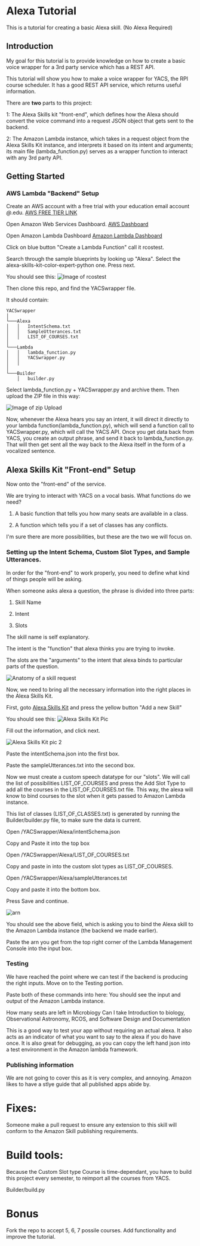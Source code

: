 # Alexa Tutorial

This is a tutorial for creating a basic Alexa skill. (No Alexa Required)

## Introduction

My goal for this tutorial is to provide knowledge on how to create a basic voice wrapper for a 3rd party service which has a REST API.

This tutorial will show you how to make a voice wrapper for YACS, the RPI course scheduler. It has a good REST API service, which returns useful information.

There are **two** parts to this project: 

1: The Alexa Skills kit "front-end", which defines how the Alexa should convert the voice command into a request JSON object that gets sent to the backend. 

2: The Amazon Lambda instance, which takes in a request object from the Alexa Skills Kit instance, and interprets it based on its intent and arguments; its main file (lambda_function.py) serves as a wrapper function to interact with any 3rd party API.

## Getting Started

### AWS Lambda "Backend" Setup

Create an AWS account with a free trial with your education email account *@*.edu.
[AWS FREE TIER LINK](https://aws.amazon.com/s/dm/optimization/server-side-test/free-tier/free_np/)

Open Amazon Web Services Dashboard. [AWS Dashboard](https://console.aws.amazon.com/console/home?region=us-east-1)

Open Amazon Lambda Dashboard [Amazon Lambda Dashboard](https://console.aws.amazon.com/lambda/home?region=us-east-1#/functions?display=list)

Click on blue button "Create a Lambda Function" call it rcostest.

Search through the sample blueprints by looking up "Alexa". Select the alexa-skills-kit-color-expert-python one. Press next.

You should see this: ![Image of rcostest](https://www.dropbox.com/s/9noz6kxh4p4ijvr/Screenshot%202017-02-24%2018.27.16.png?dl=1)

Then clone this repo, and find the YACSwrapper file.

It should contain:

```
YACSwrapper
│
└───Alexa
│   │   IntentSchema.txt
│   │   SampleUtterances.txt
│   │   LIST_OF_COURSES.txt
│   
└───Lambda
│   │   lambda_function.py
│   │   YACSwrapper.py
│   │
│
└───Builder
    │   builder.py
```

Select lambda_function.py + YACSwrapper.py and archive them. Then upload the ZIP file in this way:

![Image of zip Upload](https://www.dropbox.com/s/4chure32xil4kev/Screenshot%202017-02-24%2018.46.40.png?dl=1)

Now, whenever the Alexa hears you say an intent, it will direct it directly to your lambda function(lambda_function.py), which will send a function call to YACSwrapper.py, which will call the YACS API. Once you get data back from YACS, you create an output phrase, and send it back to lambda_function.py. That will then get sent all the way back to the Alexa itself in the form of a vocalized sentence.

## Alexa Skills Kit "Front-end" Setup

Now onto the "front-end" of the service.

We are trying to interact with YACS on a vocal basis. What functions do we need? 

1. A basic function that tells you how many seats are available in a class.

2. A function which tells you if a set of classes has any conflicts.

I'm sure there are more possibilities, but these are the two we will focus on.

### Setting up the Intent Schema, Custom Slot Types, and Sample Utterances.

In order for the "front-end" to work properly, you need to define what kind of things people will be asking.

When someone asks alexa a question, the phrase is divided into three parts:

1. Skill Name

2. Intent

3. Slots

The skill name is self explanatory.

The intent is the "function" that alexa thinks you are trying to invoke.

The slots are the "arguments" to the intent that alexa binds to particular parts of the question.

![Anatomy of a skill request](https://www.dropbox.com/s/iy0bxu4o359qy7u/Screenshot%202017-02-24%2019.26.22.png?dl=1)

Now, we need to bring all the necessary information into the right places in the Alexa Skills Kit.

First, goto [Alexa Skills Kit](https://developer.amazon.com/edw/home.html#/skills/list) and press the yellow button "Add a new Skill"

You should see this:
![Alexa Skills Kit Pic](https://www.dropbox.com/s/2ntpjw6j2ox7gum/Screenshot%202017-02-24%2021.20.23.png?dl=1)

Fill out the information, and click next.

![Alexa Skills Kit pic 2](https://www.dropbox.com/s/2ntpjw6j2ox7gum/Screenshot%202017-02-24%2021.20.23.png?dl=1)

Paste the intentSchema.json into the first box.

Paste the sampleUtterances.txt into the second box.

Now we must create a custom speech datatype for our "slots". We will call the list of possibilities LIST_OF_COURSES and press the Add Slot Type to add all the courses in the LIST_OF_COURSES.txt file. This way, the alexa will know to bind courses to the slot when it gets passed to Amazon Lambda instance.

This list of classes (LIST_OF_CLASSES.txt) is generated by running the Builder/builder.py file, to make sure the data is current.


Open /YACSwrapper/Alexa/intentSchema.json

Copy and Paste it into the top box

Open /YACSwrapper/Alexa/LIST_OF_COURSES.txt

Copy and paste in into the custom slot types as LIST_OF_COURSES.

Open /YACSwrapper/Alexa/sampleUtterances.txt

Copy and paste it into the bottom box.

Press Save and continue.

![arn](https://www.dropbox.com/s/23y7w2ikx0i5shu/Screenshot%202017-02-24%2022.06.11.png?dl=1)

You should see the above field, which is asking you to bind the Alexa skill to the Amazon Lambda instance (the backend we made earlier).

Paste the arn you get from the top right corner of the Lambda Management Console into the input box. 

### Testing

We have reached the point where we can test if the backend is producing the right inputs.
Move on to the Testing portion.

Paste both of these commands into here: You should see the input and output of the Amazon Lambda instance.

How many seats are left in Microbiogy
Can I take Introduction to biology, Observational Astronomy, RCOS, and Software Design and Documentation

This is a good way to test your app without requiring an actual alexa. It also acts as an indicator of what you want to say to the alexa if you do have once. It is also great for debugging, as you can copy the left hand json into a test environment in the Amazon lambda framework.

### Publishing information

We are not going to cover this as it is very complex, and annoying. Amazon likes to have a stlye guide that all published apps abide by.

# Fixes:

Someone make a pull request to ensure any extension to this skill will conform to the Amazon Skill publishing requirements.


# Build tools:

Because the Custom Slot type Course is time-dependant, you have to build this project every semester, to reimport all the courses from YACS.

Builder/build.py

# Bonus
Fork the repo to accept 5, 6, 7 possile courses.
Add functionality and improve the tutorial.
